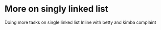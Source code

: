 # More on singly linked list
Doing more tasks on single linked list
Inline with betty and kimba complaint